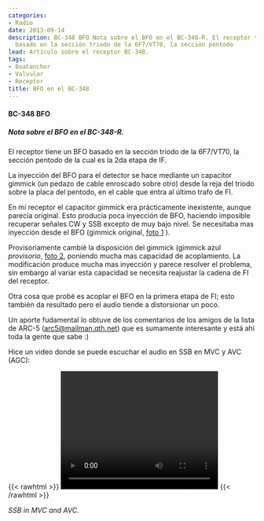 ```yaml
---
categories:
- Radio
date: 2013-09-14
description: BC-348 BFO Nota sobre el BFO en el BC-348-R. El receptor tiene un BFO
  basado en la sección triodo de la 6F7/VT70, la sección pentodo
lead: Artículo sobre el receptor BC-348.
tags:
- Boatanchor
- Valvular
- Receptor
title: BFO en el BC-348
---
```


#### BC-348 BFO 
##### Nota sobre el BFO en el BC-348-R. 

 
El receptor tiene un BFO basado en la sección triodo de la 6F7/VT70, la sección
pentodo de la cual es la 2da etapa de IF.

La inyección del BFO para el detector se hace mediante un capacitor gimmick (un
pedazo de cable enroscado sobre otro) desde la reja del triodo sobre la placa
del pentodo, en el cable que entra al último trafo de FI.
  
En mi receptor el capacitor gimmick era prácticamente inexistente, aunque
parecía original. Esto producía poca inyección de BFO, haciendo imposible
recuperar señales CW y SSB excepto de muy bajo nivel. Se necesitaba mas
inyección desde el BFO (gimmick original, [foto 1](/post-images/pre2024/0bc348_gimmick0.jpg)
).

Provisoriamente cambié la disposición del gimmick (gimmick azul *provisorio*,
[foto 2](/post-images/pre2024/0bc348_gimmick1.jpg), poniendo mucha mas
capacidad de acoplamiento. La modificación produce mucha mas inyección y parece
resolver el problema, sin embargo al variar esta capacidad se necesita
reajustar la cadena de FI del receptor.

Otra cosa que probé es acoplar el BFO en la primera etapa de FI; esto también da
resultado pero el audio tiende a distorsionar un poco. 

Un aporte fudamental lo obtuve de los comentarios de los amigos de la lista
de ARC-5 (arc5@mailman.qth.net) que es sumamente interesante y está ahí
toda la gente que sabe :)

Hice un video donde se puede escuchar el audio en SSB en MVC y AVC (AGC):

{{< rawhtml >}}
<video width="320" height="240" controls>
    <source src="/videos/bc348_ssb.ogg" type="video/ogg">
    <source src="/videos/bc348_ssb.mp4" type="video/mp4">
    Your browser does not support the video tag.
    </video> 
{{< /rawhtml >}}

*SSB in MVC and AVC.*



